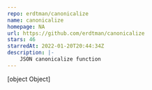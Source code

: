 ```yaml
---
repo: erdtman/canonicalize
name: canonicalize
homepage: NA
url: https://github.com/erdtman/canonicalize
stars: 46
starredAt: 2022-01-20T20:44:34Z
description: |-
    JSON canonicalize function
---
```


[object Object]
